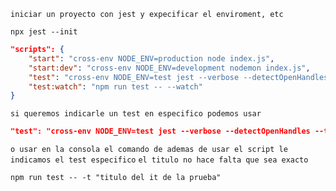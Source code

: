 ```iniciar un proyecto con jest y expecificar el enviroment, etc```

```shell
npx jest --init
```

```json
"scripts": {
    "start": "cross-env NODE_ENV=production node index.js",
    "start:dev": "cross-env NODE_ENV=development nodemon index.js",
    "test": "cross-env NODE_ENV=test jest --verbose --detectOpenHandles --testTimeout=30000",
    "test:watch": "npm run test -- --watch"
}
```
```si queremos indicarle un test en especifico podemos usar```

```json
"test": "cross-env NODE_ENV=test jest --verbose --detectOpenHandles --testTimeout=30000" tests/notes.test.js,
```
```o usar en la consola el comando de ademas de usar el script le indicamos el test especifico```
```el titulo no hace falta que sea exacto```

```shell
npm run test -- -t "titulo del it de la prueba"
```

